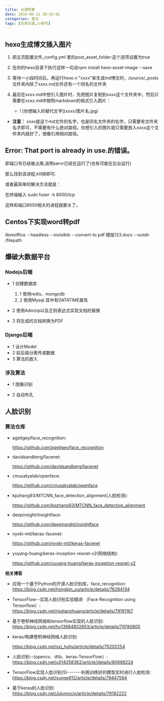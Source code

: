 ```yaml
---
title: 点滴积累
date: 2018-06-11 20:42:01
categories: 笔记
tags: [日常记录,小技巧]
---
```

## hexo生成博文插入图片

1. 把主页配置文件_config.yml 里的post_asset_folder:这个选项设置为true  
2. 在你的hexo目录下执行这样一句话npm install hexo-asset-image --save  
3. 等待一小段时间后，再运行hexo n "xxxx"来生成md博文时，/source/_posts文件夹内除了xxxx.md文件还有一个同名的文件夹  
4. 最后在xxxx.md中想引入图片时，先把图片复制到xxxx这个文件夹中，然后只需要在xxxx.md中按照markdown的格式引入图片：  

    - \! [你想输入的替代文字]\(xxxx/图片名.jpg)

- **注意：** xxxx是这个md文件的名字，也是同名文件夹的名字。只需要有文件夹名字即可，不需要有什么绝对路径。你想引入的图片就只需要放入xxxx这个文件夹内就好了，很像引用相对路径。  



## Error: That port is already in use.的错误。
即端口号已经被占用,说明servr已经在运行了(也有可能在后台运行)  

那么找到该进程,kill掉即可.  

或者最简单的解决方法就是：  

在终端输入 sudo fuser -k 8000/tcp  

这样和端口8000相关的进程就都关了。

## Centos下实现word转pdf
libreoffice --headless --invisible --convert-to pdf 模版123.docx --outdir /filepath

## 爆破大数据平台

### Nodejs后端

* 1 创建数据库  

    1. 1 使用redis、mongodb
    1. 2 使用Mysql  其中有DATATIME属性    


* 2 使用Admzip以及正则表达式实现文档的替换

* 3 将生成的文档转换为PDF

### Django后端

* 1 设计Model
* 2 前后端分离传递数据
* 3 算法的嵌入

### 涉及算法

* 1 图像识别

* 2 自动布孔




## 人脸识别

### **算法仓库**

* ageitgey/face_recognition:  
    
    https://github.com/ageitgey/face_recognition  

* davidsandberg/facenet:  

    https://github.com/davidsandberg/facenet  

* cmusatyalab/openface:  

    https://github.com/cmusatyalab/openface 

* kpzhang93/MTCNN_face_detection_alignment(人脸检测):  

    https://github.com/kpzhang93/MTCNN_face_detection_alignment  

* deepinsight/insightface:  

    https://github.com/deepinsight/insightface  

* nyoki-mtl/keras-facenet:  

    https://github.com/nyoki-mtl/keras-facenet  

* yuyang-huang/keras-inception-resnet-v2(网络结构):

    https://github.com/yuyang-huang/keras-inception-resnet-v2
    
**相关博客**

* 应用一个基于Python的开源人脸识别库，face_recognition:  
https://blog.csdn.net/hongbin_xu/article/details/76284134  

* TensorFlow--实现人脸识别实验精讲 （Face Recognition using Tensorflow）:  
https://blog.csdn.net/niutianzhuang/article/details/79191167  

* 基于卷积神经网络和tensorflow实现的人脸识别:  
https://blog.csdn.net/hy13684802853/article/details/79780805

* keras/构建卷积神经网络人脸识别:

    https://blog.csdn.net/szj_huhu/article/details/75202254

* 人脸识别--(opencv、dlib、keras-TensorFlow）:  
https://blog.csdn.net/u014258362/article/details/80688224  

* TensorFlow实现人脸识别(5)-------利用训练好的模型实时进行人脸检测:  
https://blog.csdn.net/yunge812/article/details/79447584  

* 基于keras的人脸识别:  
https://blog.csdn.net/Julymycin/article/details/79182222